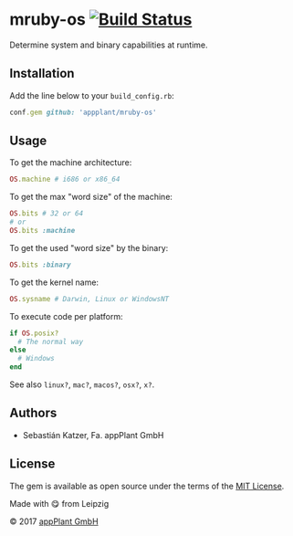 # mruby-os [![Build Status](https://travis-ci.org/appPlant/mruby-os.svg?branch=master)](https://travis-ci.org/appPlant/mruby-os)

Determine system and binary capabilities at runtime.

## Installation

Add the line below to your `build_config.rb`:

```ruby
conf.gem github: 'appplant/mruby-os'
```

## Usage

To get the machine architecture:
```ruby
OS.machine # i686 or x86_64
```

To get the max "word size" of the machine:
```ruby
OS.bits # 32 or 64
# or
OS.bits :machine
```

To get the used "word size" by the binary:
```ruby
OS.bits :binary
```

To get the kernel name:
```ruby
OS.sysname # Darwin, Linux or WindowsNT
```

To execute code per platform:
```ruby
if OS.posix?
  # The normal way
else
  # Windows
end
```

See also `linux?`, `mac?`, `macos?`, `osx?`, `x?`.

## Authors

- Sebastián Katzer, Fa. appPlant GmbH


## License

The gem is available as open source under the terms of the [MIT License][license].

Made with :yum: from Leipzig

© 2017 [appPlant GmbH][appplant]

[license]: http://opensource.org/licenses/MIT
[appplant]: www.appplant.de
